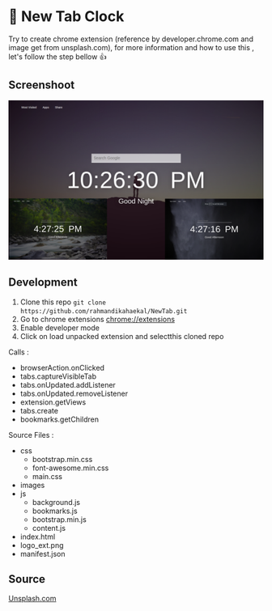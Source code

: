 # :rocket: New Tab Clock
Try to create chrome extension (reference by developer.chrome.com and image get from unsplash.com), for more information
and how to use this , let's follow the step bellow :+1:

## Screenshoot
![Result of Extension](images/Screenshoot.png)

## Development

1. Clone this repo `git clone https://github.com/rahmandikahaekal/NewTab.git`
2. Go to chrome extensions [chrome://extensions](chrome://extensions)
3. Enable developer mode
4. Click on load unpacked extension and selectthis cloned repo

Calls :
- browserAction.onClicked
- tabs.captureVisibleTab
- tabs.onUpdated.addListener
- tabs.onUpdated.removeListener
- extension.getViews
- tabs.create
- bookmarks.getChildren

Source Files :
- css
  - bootstrap.min.css
  - font-awesome.min.css
  - main.css
- images
- js
  - background.js
  - bookmarks.js
  - bootstrap.min.js
  - content.js
- index.html
- logo_ext.png
- manifest.json

## Source

[Unsplash.com](https://www.unsplash.com)
